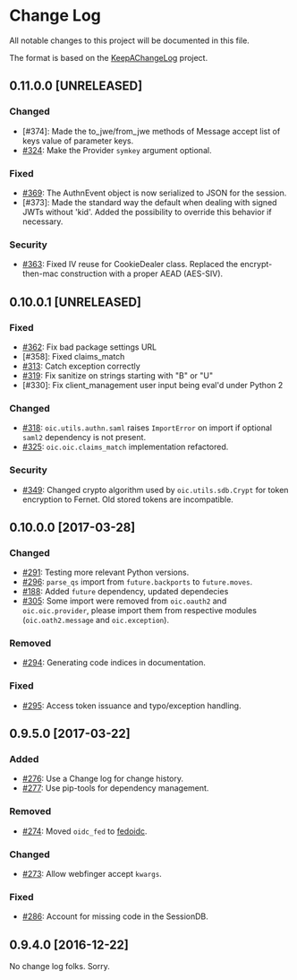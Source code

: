 # Change Log
All notable changes to this project will be documented in this file.

The format is based on the [KeepAChangeLog] project.

[KeepAChangeLog]: http://keepachangelog.com/

## 0.11.0.0 [UNRELEASED]

### Changed
- [#374]: Made the to_jwe/from_jwe methods of Message accept list of keys value of parameter keys.
- [#324]: Make the Provider `symkey` argument optional.

### Fixed
- [#369]: The AuthnEvent object is now serialized to JSON for the session.
- [#373]: Made the standard way the default when dealing with signed JWTs without 'kid'. Added the possibility to override this behavior if necessary.

### Security
- [#363]: Fixed IV reuse for CookieDealer class. Replaced the encrypt-then-mac construction with a proper AEAD (AES-SIV). 

[#324]: https://github.com/OpenIDC/pyoidc/pull/324
[#369]: https://github.com/OpenIDC/pyoidc/pull/369
[#363]: https://github.com/OpenIDC/pyoidc/issue/363

## 0.10.0.1 [UNRELEASED]

### Fixed
- [#362]: Fix bad package settings URL
- [#358]: Fixed claims_match
- [#313]: Catch exception correctly
- [#319]: Fix sanitize on strings starting with "B" or "U"
- [#330]: Fix client_management user input being eval'd under Python 2

### Changed
- [#318]: `oic.utils.authn.saml` raises `ImportError` on import if optional `saml2` dependency is not present.
- [#325]: `oic.oic.claims_match` implementation refactored.

### Security
- [#349]: Changed crypto algorithm used by `oic.utils.sdb.Crypt` for token encryption to Fernet. Old stored tokens are incompatible.

[#313]: https://github.com/OpenIDC/pyoidc/issues/313
[#318]: https://github.com/OpenIDC/pyoidc/pull/318
[#319]: https://github.com/OpenIDC/pyoidc/pull/319
[#325]: https://github.com/OpenIDC/pyoidc/pull/325
[#349]: https://github.com/OpenIDC/pyoidc/issues/349
[#362]: https://github.com/OpenIDC/pyoidc/pull/362

## 0.10.0.0 [2017-03-28]

### Changed
- [#291]: Testing more relevant Python versions.
- [#296]: `parse_qs` import from `future.backports` to `future.moves`.
- [#188]: Added `future` dependency, updated dependecies
- [#305]: Some import were removed from `oic.oauth2` and `oic.oic.provider`, please import them from respective modules (`oic.oath2.message` and `oic.exception`).

### Removed
- [#294]: Generating code indices in documentation.

### Fixed
- [#295]: Access token issuance and typo/exception handling.

[#291]: https://github.com/OpenIDC/pyoidc/pull/291
[#294]: https://github.com/OpenIDC/pyoidc/pull/294
[#295]: https://github.com/OpenIDC/pyoidc/pull/295
[#296]: https://github.com/OpenIDC/pyoidc/pull/296
[#188]: https://github.com/OpenIDC/pyoidc/issues/188
[#305]: https://github.com/OpenIDC/pyoidc/pull/305

## 0.9.5.0 [2017-03-22]

### Added
- [#276]: Use a Change log for change history.
- [#277]: Use pip-tools for dependency management.

[#276]: https://github.com/OpenIDC/pyoidc/pull/276
[#277]: https://github.com/OpenIDC/pyoidc/pull/277

### Removed
- [#274]: Moved `oidc_fed` to [fedoidc].

[#274]: https://github.com/OpenIDC/pyoidc/pull/274
[fedoidc]: https://github.com/OpenIDC/fedoidc

### Changed
- [#273]: Allow webfinger accept `kwargs`.

[#273]: https://github.com/OpenIDC/pyoidc/pull/273

### Fixed
- [#286]: Account for missing code in the SessionDB.

[#286]: https://github.com/OpenIDC/pyoidc/pulls/286

## 0.9.4.0 [2016-12-22]
No change log folks. Sorry.
